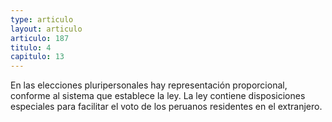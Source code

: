 ```yaml
---
type: articulo
layout: articulo
articulo: 187
titulo: 4
capitulo: 13
---
```

En las elecciones pluripersonales hay representación proporcional, conforme al sistema que establece la ley.
La ley contiene disposiciones especiales para facilitar el voto de los peruanos residentes en el extranjero.